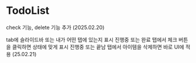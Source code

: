 # TodoList
check 기능, delete 기능 추가 (2025.02.20)

tab에 슬라이드바 또는 내가 어떤 탭에 있는지 표시
진행중 또는 완료 탭에서 체크 버튼을 클릭하면 상태에 맞게 표시
진행중 또는 끝남 탭에서 아이템을 삭제하면 바로 UI에 적용 (25.02.21)